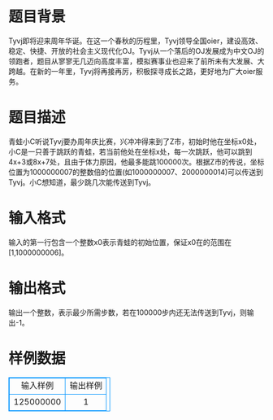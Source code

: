 # 

 
 # 题目背景 
Tyvj即将迎来周年华诞。在这一个春秋的历程里，Tyvj领导全国oier，建设高效、稳定、快捷、开放的社会主义现代化OJ。Tyvj从一个落后的OJ发展成为中文OJ的领跑者，题目从寥寥无几迈向高度丰富，模拟赛事业也迎来了前所未有大发展、大跨越。在新的一年里，Tyvj将再接再厉，积极探寻成长之路，更好地为广大oier服务。<BR> 

 
 # 题目描述 
青蛙小C听说Tyvj要办周年庆比赛，兴冲冲得来到了Z市，初始时他在坐标x0处，小C是一只善于跳跃的青蛙，若当前他处在坐标x处，每一次跳跃，他可以跳到4x+3或8x+7处，且由于体力原因，他最多能跳100000次。根据Z市的传说，坐标位置为1000000007的整数倍的位置(如1000000007、2000000014)可以传送到Tyvj。小C想知道，最少跳几次能传送到Tyvj。<BR> 

 
 # 输入格式 
输入的第一行包含一个整数x0表示青蛙的初始位置，保证x0在的范围在[1,1000000006]。<BR> 

 
 # 输出格式 
输出一个整数，表示最少所需步数，若在100000步内还无法传送到Tyvj，则输出-1。<BR> 
# 样例数据
<style>
        table,table tr th, table tr td { border:1px solid #0094ff; }
        table { width: 200px; min-height: 25px; line-height: 25px; text-align: center; border-collapse: collapse;}   
    </style>
<table>
	<tr>
		<td>输入样例</td>
		<td>输出样例</td>
	</tr>
<tr><td>125000000 
</td><td>1
</td></tr></table>
